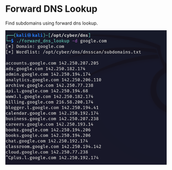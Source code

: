 # Forward DNS Lookup

Find subdomains using forward dns lookup. 


<img src="img/forward_dns_lookup.png">

